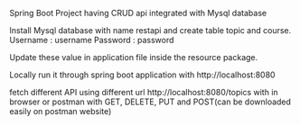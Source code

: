 Spring Boot Project having CRUD api integrated with Mysql database

Install Mysql database with name restapi and create table topic and course.
Username : username
Password : password

Update these value in application file inside the resource package.

Locally run it through spring boot application with http://localhost:8080

fetch different API using different url http://localhost:8080/topics with in browser or postman with GET, DELETE, PUT and POST(can be downloaded easily on postman website)

